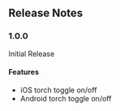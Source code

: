 ## Release Notes

### 1.0.0

Initial Release

#### Features

* iOS torch toggle on/off
* Android torch toggle on/off
